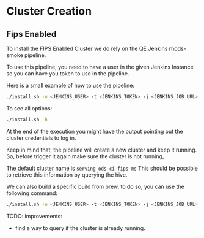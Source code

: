 # Cluster Creation

## Fips Enabled
To install the FIPS Enabled Cluster we do rely on  the QE Jenkins rhods-smoke pipeline.

To use this pipeline, you need to have a user in the given Jenkins Instance so you can have you token to use in the pipeline.

Here is a small example of how to use the pipeline:

```bash
./install.sh -u <JENKINS_USER> -t <JENKINS_TOKEN> -j <JENKINS_JOB_URL>
```

To see all options:
```bash
./install.sh -h
```
    
At the end of the execution you might have the output pointing out the cluster credentials to log in.

Keep in mind that, the pipeline will create a new cluster and keep it running.
So, before trigger it again make sure the cluster is not running, 

The default cluster name is `serving-ods-ci-fips-ms`
This should be possible to retrieve this information by querying the hive.

We can also build a specific build from brew, to do so, you can use the following command:

```bash
./install.sh -u <JENKINS_USER> -t <JENKINS_TOKEN> -j <JENKINS_JOB_URL> -b <ODS_BUILD_URL>
```


TODO: improvements:
- find a way to query if the cluster is already running.
